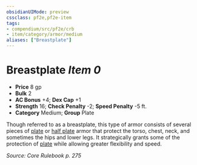 ```yaml
---
obsidianUIMode: preview
cssclass: pf2e,pf2e-item
tags:
- compendium/src/pf2e/crb
- item/category/armor/medium
aliases: ["Breastplate"]
---
```

# Breastplate *Item 0*  

- **Price** 8 gp
- **Bulk** 2
- **AC Bonus** +4; **Dex Cap** +1
- **Strength** 16; **Check Penalty** -2; **Speed Penalty** -5 ft.
- **Category** Medium; **Group** Plate 

Though referred to as a breastplate, this type of armor consists of several pieces of [plate](full-plate.md) or [half plate](half-plate.md) armor that protect the torso, chest, neck, and sometimes the hips and lower legs. It strategically grants some of the protection of [plate](full-plate.md) while allowing greater flexibility and speed.

*Source: Core Rulebook p. 275*